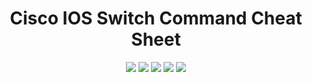 <h1 align="center">Cisco IOS Switch Command Cheat Sheet</h1>

<p align="center">
  <a href="LICENSE"><img src="https://img.shields.io/badge/License-MIT-yellow.svg"></a>
  <img src="https://img.shields.io/badge/Cisco-Networking-blue?logo=cisco&logoColor=white">
  <img src="https://img.shields.io/badge/CCNA-Study%20Guide-orange">
  <img src="https://img.shields.io/badge/Role-Network%20Engineer-green">
  <img src="https://img.shields.io/badge/Made%20by-HYPRBLAZE-purple?logo=github">
</p>
